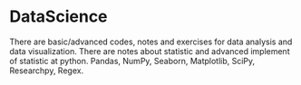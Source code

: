 # DataScience
There are basic/advanced codes, notes and exercises for data analysis and data visualization. 
There are notes about statistic and advanced implement of statistic at python. 
Pandas, NumPy, Seaborn, Matplotlib, SciPy, Researchpy, Regex.
